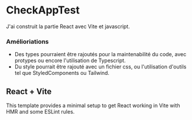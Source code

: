 # CheckAppTest 
J'ai construit la partie React avec Vite et javascript.

### Amélioriations
 - Des types pourraient être rajoutés pour la maintenabilité du code, avec protypes ou encore l'utilisation de Typescript.
 - Du style pourrait être rajouté avec un fichier css, ou l'utilisation d'outils tel que StyledComponents ou Tailwind.

## React + Vite

This template provides a minimal setup to get React working in Vite with HMR and some ESLint rules.


